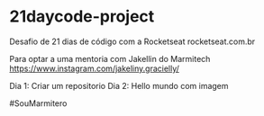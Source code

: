 # 21daycode-project

Desafio de 21 dias de código com a Rocketseat rocketseat.com.br

Para optar a uma mentoria com Jakellin do Marmitech https://www.instagram.com/jakeliny.gracielly/

Dia 1: Criar um repositorio
Dia 2: Hello mundo com imagem

#SouMarmitero
